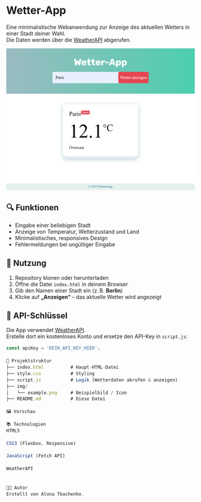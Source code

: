 # Wetter-App



Eine minimalistische Webanwendung zur Anzeige des aktuellen Wetters in einer Stadt deiner Wahl.  
Die Daten werden über die [WeatherAPI](https://www.weatherapi.com/) abgerufen.

![Bild](img/02-big.jpg)


## 🔍 Funktionen

- Eingabe einer beliebigen Stadt
- Anzeige von Temperatur, Wetterzustand und Land
- Minimalistisches, responsives Design
- Fehlermeldungen bei ungültiger Eingabe

## 🚀 Nutzung

1. Repository klonen oder herunterladen  
2. Öffne die Datei `index.html` in deinem Browser  
3. Gib den Namen einer Stadt ein (z. B. **Berlin**)  
4. Klicke auf **„Anzeigen“** – das aktuelle Wetter wird angezeigt

## 🔑 API-Schlüssel

Die App verwendet [WeatherAPI](https://www.weatherapi.com/).  
Erstelle dort ein kostenloses Konto und ersetze den API-Key in `script.js`:

```js
const apiKey = 'DEIN_API_KEY_HIER';

📁 Projektstruktur
├── index.html          # Haupt-HTML-Datei
├── style.css           # Styling
├── script.js           # Logik (Wetterdaten abrufen & anzeigen)
├── img/
│   └── example.png     # Beispielbild / Icon
├── README.md           # Diese Datei

🖼️ Vorschau

📚 Technologien
HTML5

CSS3 (Flexbox, Responsive)

JavaScript (Fetch API)

WeatherAPI


🧑‍💻 Autor
Erstellt von Alona Tkachenko.

